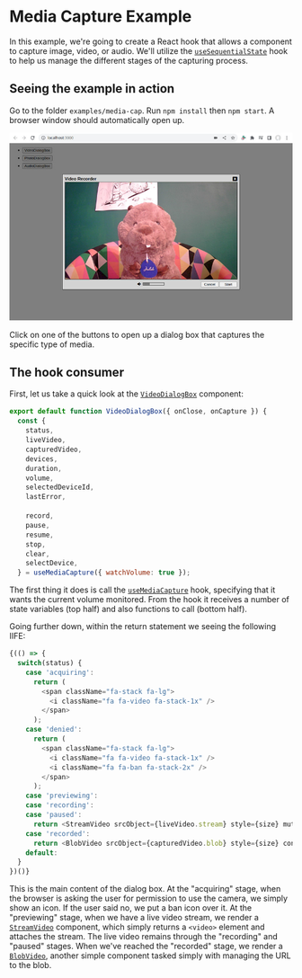 # Media Capture Example

In this example, we're going to create a React hook that allows a component to capture image, video, or audio. We'll
utilize the [`useSequentialState`](../../doc/useSequentialState.md) hook to help us manage the different stages of
the capturing process.

## Seeing the example in action

Go to the folder `examples/media-cap`. Run `npm install` then `npm start`. A browser window should automatically
open up.

![screen shot](./img/screenshot-1.jpg)

Click on one of the buttons to open up a dialog box that captures the specific type of media.

## The hook consumer

First, let us take a quick look at the [`VideoDialogBox`](./src/VideoDialogBox.js) component:

```js
export default function VideoDialogBox({ onClose, onCapture }) {
  const {
    status,
    liveVideo,
    capturedVideo,
    devices,
    duration,
    volume,
    selectedDeviceId,
    lastError,

    record,
    pause,
    resume,
    stop,
    clear,
    selectDevice,
  } = useMediaCapture({ watchVolume: true });
```

The first thing it does is call the [`useMediaCapture`](./src/media-cap.js) hook, specifying that it wants the
current volume monitored. From the hook it receives a number of state variables (top half) and also functions to
call (bottom half).

Going further down, within the return statement we seeing the following IIFE:

```js
{(() => {
  switch(status) {
    case 'acquiring':
      return (
        <span className="fa-stack fa-lg">
          <i className="fa fa-video fa-stack-1x" />
        </span>
      );
    case 'denied':
      return (
        <span className="fa-stack fa-lg">
          <i className="fa fa-video fa-stack-1x" />
          <i className="fa fa-ban fa-stack-2x" />
        </span>
      );
    case 'previewing':
    case 'recording':
    case 'paused':
      return <StreamVideo srcObject={liveVideo.stream} style={size} muted />;
    case 'recorded':
      return <BlobVideo srcObject={capturedVideo.blob} style={size} controls />;
    default:
  }
})()}
```

This is the main content of the dialog box. At the "acquiring" stage, when the browser is asking the user for
permission to use the camera, we simply show an icon. If the user said no, we put a ban icon over it. At the
"previewing" stage, when we have a live video stream, we render a [`StreamVideo`](./src/StreamVideo.js) component,
which simply returns a `<video>` element and attaches the stream. The live video remains through the "recording" and
"paused" stages. When we've reached the "recorded" stage, we render a [`BlobVideo`](./src/BlobVideo), another
simple component tasked simply with managing the URL to the blob.
